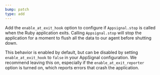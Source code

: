 ```yaml
---
bump: patch
type: add
---
```


Add the `enable_at_exit_hook` option to configure if `Appsignal.stop` is called when the Ruby application exits. Calling `Appsignal.stop` will stop the application for a moment to flush all the data to our agent before shutting down.

This behavior is enabled by default, but can be disabled by setting `enable_at_exit_hook` to `false` in your AppSignal configuration. We recommend leaving this on, especially if the `enable_at_exit_reporter` option is turned on, which reports errors that crash the application.
